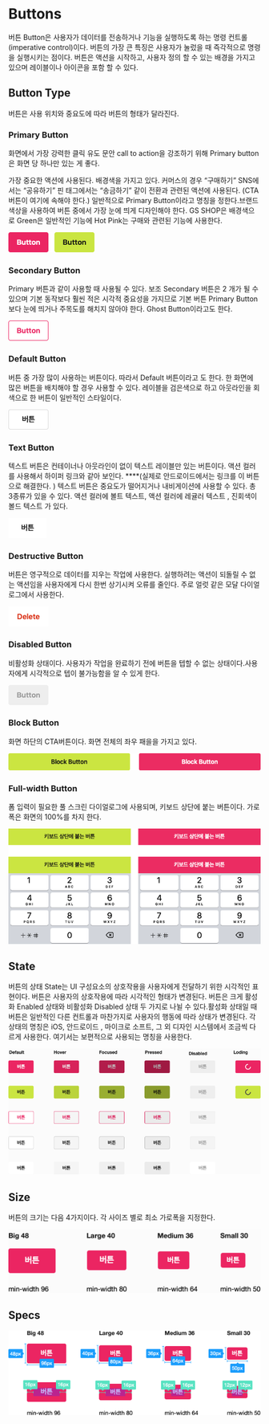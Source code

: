 # Buttons

버튼 Button은 사용자가 데이터를 전송하거나 기능을 실행하도록 하는 명령 컨트롤 \(imperative control\)이다. 버튼의 가장 큰 특징은 사용자가 눌렀을 때 즉각적으로 명령을 실행시키는 점이다. 버튼은 액션을 시작하고, 사용자 정의 할 수 있는 배경을 가지고 있으며 레이블이나 아이콘을 포함 할 수 있다.

## Button Type <a id="Button-Type"></a>

버튼은 사용 위치와 중요도에 따라 버튼의 형태가 달라진다.

### Primary Button <a id="Button-PrimaryButton"></a>

화면에서 가장 강력한 클릭 유도 문안 call to action을 강조하기 위해 Primary button은 화면 당 하나만 있는 게 좋다. 

가장 중요한 액션에 사용된다. 배경색을 가지고 있다. 커머스의 경우 “구매하기” SNS에서는 “공유하기” 핀 태그에서는 “송금하기” 같이 전환과 관련된 액션에 사용된다. \(CTA 버튼이 여기에 속해야 한다.\) 일반적으로 Primary Button이라고 명칭을 정한다.브랜드 색상을 사용하여 버튼 중에서 가장 눈에 띄게 디자인해야 한다. GS SHOP은 배경색으로 Green은 일반적인 기능에  Hot Pink는 구매와 관련된 기능에 사용한다. 

![Primary Button](../.gitbook/assets/image%20%285%29.png)

### Secondary Button <a id="Button-SecondaryButton"></a>

Primary 버튼과 같이 사용할 때 사용될 수 있다. 보조 Secondary 버튼은 2 개가 될 수 있으며 기본 동작보다 훨씬 적은 시각적 중요성을 가지므로 기본 버튼 Primary Button보다 눈에 띄거나 주목도를 해치지 않아야 한다. Ghost Button이라고도 한다.

![Secondary Button](../.gitbook/assets/image%20%2823%29.png)

### **Default Button**

버튼 중 가장 많이 사용하는 버튼이다. 따라서 Default 버튼이라고 도 한다. 한 화면에 많은 버튼을 배치해야 할 경우 사용할 수 있다. 레이블을 검은색으로 하고 아웃라인을 회색으로 한 버튼이 일반적인 스타일이다.

![](../.gitbook/assets/image%20%2828%29.png)

### Text Button <a id="Button-Textbutton(Link)"></a>

텍스트 버튼은 컨테이너나 아웃라인이 없이 텍스트 레이블만 있는 버튼이다. 액션 컬러를 사용해서 하이퍼 링크와 같아 보인다. ****\(실제로 안드로이드에서는 링크를 이 버튼으로 해결한다. \) 텍스트 버튼은 중요도가 떨어지거나 내비게이션에 사용할 수 있다. 총 3종류가 있을 수 있다. 액션 컬러에 볼트 텍스트, 액션 컬러에 레귤러 텍스트 , 진회색이 볼드 텍스트 가 있다.

![](../.gitbook/assets/image%20%2884%29.png)

### Destructive Button <a id="Button-Dangerbutton(DestructiveButton)"></a>

버튼은 영구적으로 데이터를 지우는 작업에 사용한다. 실행하려는 액션이 되돌릴 수 없는 액션임을 사용자에게 다시 한번 상기시켜 오류를 줄인다. 주로 얼럿 같은 모달 다이얼로그에서 사용한다.

![](../.gitbook/assets/image%20%28161%29.png)

### Disabled Button

비활성화 상태이다. 사용자가 작업을 완료하기 전에 버튼을 텝할 수 없는 상태이다.사용자에게 시각적으로 텝이 불가능함을 알 수 있게 한다.

![](../.gitbook/assets/image%20%284%29.png)

### Block Button  <a id="Button-Blockbutton"></a>

화면 하단의 CTA버튼이다. 화면 전체의 좌우 패을을 가지고 있다. 

![](../.gitbook/assets/image%20%28131%29.png)

### **Full-width Button** <a id="Button-Full-widthbutton"></a>

폼 입력이 필요한 풀 스크린 다이얼로그에 사용되며, 키보드 상단에 붙는 버튼이다. 가로폭은 화면의 100%를 차지 한다.

![](../.gitbook/assets/image%20%28181%29.png)



## State <a id="Button-State"></a>

버튼의 상태 State는 UI 구성요소의 상호작용을 사용자에게 전달하기 위한 시각적인 표현이다. 버튼은 사용자의 상호작용에 따라 시각적인 형태가 변경된다. 버튼은 크게 활성화 Enabled 상태와 비활성화 Disabled 상태 두 가지로 나뉠 수 있다.활성화 상태일 때 버튼은 일반적인 다른 컨트롤과 마찬가지로 사용자의 행동에 따라 상태가 변경된다. 각 상태의 명칭은 iOS, 안드로이드 , 마이크로 소프트, 그 외 디자인 시스템에서 조금씩 다르게 사용한다. 여기서는 보편적으로 사용되는 명칭을 사용한다.

![](../.gitbook/assets/image%20%28135%29.png)



## Size <a id="Button-Size"></a>

버튼의 크기는 다음 4가지이다. 각 사이즈 별로 최소 가로폭을 지정한다.

![](../.gitbook/assets/image%20%2837%29.png)



## Specs <a id="Button-Specs"></a>

![](../.gitbook/assets/image%20%2863%29.png)



